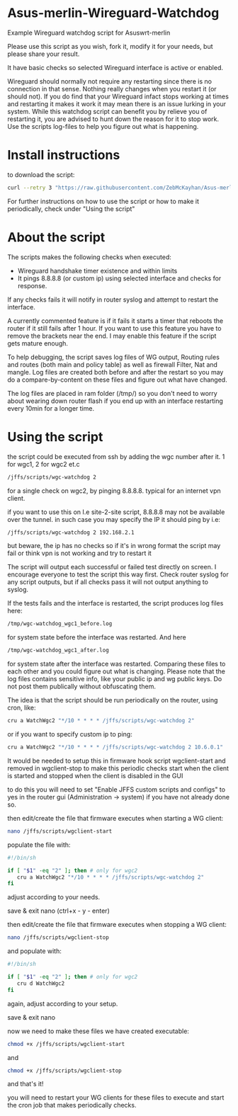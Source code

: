 # Asus-merlin-Wireguard-Watchdog
Example Wireguard watchdog script for Asuswrt-merlin

Please use this script as you wish, fork it, modify it for your needs, but please share your result.

It have basic checks so selected Wireguard interface is active or enabled. 

Wireguard should normally not require any restarting since there is no connection in that sense. Nothing really changes when you restart it (or should not). If you do find that your Wireguard infact stops working at times and restarting it makes it work it may mean there is an issue lurking in your system. While this watchdog script can benefit you by relieve you of restarting it, you are advised to hunt down the reason for it to stop work. Use the scripts log-files to help you figure out what is happening.

# Install instructions
to download the script:
```sh
curl --retry 3 "https://raw.githubusercontent.com/ZebMcKayhan/Asus-merlin-Wireguard-Watchdog/main/wgc-watchdog" -o "/jffs/scripts/wgc-watchdog" && chmod 755 "/jffs/scripts/wgc-watchdog"
```
For further instructions on how to use the script or how to make it periodically, check under "Using the script"


# About the script
The scripts makes the following checks when executed:
- Wireguard handshake timer existence and within limits
- It pings 8.8.8.8 (or custom ip) using selected interface and checks for response.

If any checks fails it will notify in router syslog and attempt to restart the interface.

A currently commented feature is if it fails it starts a timer that reboots the router if it still fails after 1 hour. If you want to use this feature you have to remove the brackets near the end. I may enable this feature if the script gets mature enough.

To help debugging, the script saves log files of WG output, Routing rules and routes (both main and policy table) as well as firewall Filter, Nat and mangle. Log files are created both before and after the restart so you may do a compare-by-content on these files and figure out what have changed.

The log files are placed in ram folder (/tmp/) so you don't need to worry about wearing down router flash if you end up with an interface restarting every 10min for a longer time.

# Using the script
the script could be executed from ssh by adding the wgc number after it. 1 for wgc1, 2 for wgc2 et.c
```sh
/jffs/scripts/wgc-watchdog 2
```
for a single check on wgc2, by pinging 8.8.8.8. typical for an internet vpn client.

if you want to use this on I.e site-2-site script, 8.8.8.8 may not be available over the tunnel. in such case you may specify the IP it should ping by i.e:
```sh
/jffs/scripts/wgc-watchdog 2 192.168.2.1
```
but beware, the ip has no checks so if it's in wrong format the script may fail or think vpn is not working and try to restart it

The script will output each successful or failed test directly on screen. 
I encourage everyone to test the script this way first. 
Check router syslog for any script outputs, but if all checks pass it will not output anything to syslog.

If the tests fails and the interface is restarted, the script produces log files here:
```sh
/tmp/wgc-watchdog_wgc1_before.log
```
for system state before the interface was restarted. And here
```sh
/tmp/wgc-watchdog_wgc1_after.log 
```
for system state after the interface was restarted.
Comparing these files to each other and you could figure out what is changing.
Please note that the log files contains sensitive info, like your public ip and wg public keys. Do not post them publically without obfuscating them.

The idea is that the script should be run periodically on the router, using cron, like:
```sh
cru a WatchWgc2 "*/10 * * * * /jffs/scripts/wgc-watchdog 2"
```
or if you want to specify custom ip to ping:
```sh
cru a WatchWgc2 "*/10 * * * * /jffs/scripts/wgc-watchdog 2 10.6.0.1"
```

It would be needed to setup this in firmware hook script wgclient-start and removed in wgclient-stop to make this periodic checks start when the client is started and stopped when the client is disabled in the GUI

to do this you will need to set "Enable JFFS custom scripts and configs" to yes in the router gui (Administration -> system) if you have not already done so.

then edit/create the file that firmware executes when starting a WG client:
```sh
nano /jffs/scripts/wgclient-start
```
populate the file with:
```sh
#!/bin/sh 

if [ "$1" -eq "2" ]; then # only for wgc2
   cru a WatchWgc2 "*/10 * * * * /jffs/scripts/wgc-watchdog 2"
fi
```
adjust according to your needs.

save & exit nano (ctrl+x - y - enter)

then edit/create the file that firmware executes when stopping a WG client:
```sh
nano /jffs/scripts/wgclient-stop
```
and populate with:
```sh
#!/bin/sh 

if [ "$1" -eq "2" ]; then # only for wgc2
   cru d WatchWgc2
fi
```
again, adjust according to your setup.

save & exit nano

now we need to make these files we have created executable:
```sh
chmod +x /jffs/scripts/wgclient-start
```
and
```sh
chmod +x /jffs/scripts/wgclient-stop
```
and that's it!

you will need to restart your WG clients for these files to execute and start the cron job that makes periodically checks.
